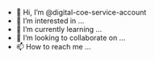 - 👋 Hi, I’m @digital-coe-service-account
- 👀 I’m interested in ...
- 🌱 I’m currently learning ...
- 💞️ I’m looking to collaborate on ...
- 📫 How to reach me ...

<!---
digital-coe-service-account/digital-coe-service-account is a ✨ special ✨ repository because its `README.md` (this file) appears on your GitHub profile.
You can click the Preview link to take a look at your changes.
--->

